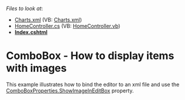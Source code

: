 <!-- default file list -->
*Files to look at*:

* [Charts.xml](./CS/T143766Test/App_Data/Charts.xml) (VB: [Charts.xml](./VB/T143766Test/App_Data/Charts.xml))
* [HomeController.cs](./CS/T143766Test/Controllers/HomeController.cs) (VB: [HomeController.vb](./VB/T143766Test/Controllers/HomeController.vb))
* **[Index.cshtml](./CS/T143766Test/Views/Home/Index.cshtml)**
<!-- default file list end -->
# ComboBox - How to display items with images


This example illustrates how to bind the editor to an xml file and use the <a href="https://documentation.devexpress.com/#AspNet/DevExpressWebComboBoxProperties_ShowImageInEditBoxtopic">ComboBoxProperties.ShowImageInEditBox</a> property.

<br/>


